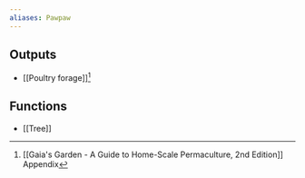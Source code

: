 ```yaml
---
aliases: Pawpaw
---
```

## Outputs
- [[Poultry forage]][^1]

## Functions
- [[Tree]]

[^1]: [[Gaia's Garden - A Guide to Home-Scale Permaculture, 2nd Edition]] Appendix
